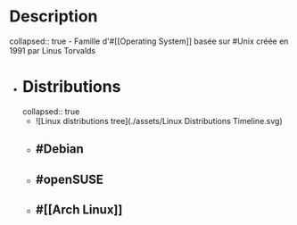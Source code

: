 # Description
collapsed:: true
	- Famille d'#[[Operating System]] basée sur #Unix créée en 1991 par Linus Torvalds
- # Distributions
  collapsed:: true
	- ![Linux distributions tree](./assets/Linux Distributions Timeline.svg)
	- ## #Debian
	- ## #openSUSE
	- ## #[[Arch Linux]]